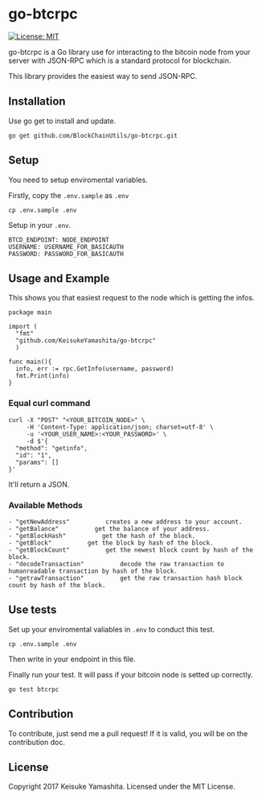# go-btcrpc

[![License: MIT](https://img.shields.io/badge/License-MIT-yellow.svg)](https://opensource.org/licenses/MIT)

go-btcrpc is a Go library use for interacting to the bitcoin node from your server with JSON-RPC which is a standard protocol for blockchain.

This library provides the easiest way to send JSON-RPC.

## Installation
Use go get to install and update.

```
go get github.com/BlockChainUtils/go-btcrpc.git
```

## Setup
You need to setup enviromental variables.

Firstly, copy the `.env.sample` as `.env`

```
cp .env.sample .env
```

Setup in your `.env`.

```
BTCD_ENDPOINT: NODE_ENDPOINT
USERNAME: USERNAME_FOR_BASICAUTH
PASSWORD: PASSWORD_FOR_BASICAUTH
```

## Usage and Example
This shows you that easiest request to the node which is getting the infos.

```
package main

import (
  "fmt"
  "github.com/KeisukeYamashita/go-btcrpc"
  )

func main(){
  info, err := rpc.GetInfo(username, password)
  fmt.Print(info)
}
```

### Equal curl command

```
curl -X "POST" "<YOUR_BITCOIN_NODE>" \
     -H 'Content-Type: application/json; charset=utf-8' \
     -u '<YOUR_USER_NAME>:<YOUR_PASSWORD>' \
     -d $'{
  "method": "getinfo",
  "id": "1",
  "params": []
}'
```

It'll return a JSON.

### Available Methods

```
- "getNewAddress"          creates a new address to your account.
- "getBalance"          get the balance of your address.
- "getBlockHash"          get the hash of the block.
- "getBlock"          get the block by hash of the block.
- "getBlockCount"          get the newest block count by hash of the block.
- "decodeTransaction"          decode the raw transaction to humanreadable transaction by hash of the block.
- "getrawTransaction"          get the raw transaction hash block count by hash of the block.
```

## Use tests
Set up your enviromental valiables in `.env` to conduct this test.

```
cp .env.sample .env
```

Then write in your endpoint in this file.


Finally run your test. It will pass if your bitcoin node is setted up correctly.

```
go test btcrpc
```

## Contribution
To contribute, just send me a pull request!
If it is valid, you will be on the contribution doc.

## License
Copyright 2017 Keisuke Yamashita.
Licensed under the MIT License.
